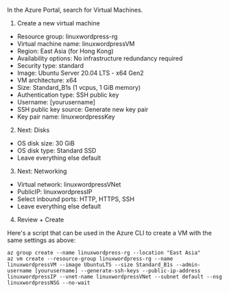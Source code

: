 In the Azure Portal, search for Virtual Machines.

1. Create a new virtual machine
- Resource group: linuxwordpress-rg
- Virtual machine name: linuxwordpressVM
- Region: East Asia (for Hong Kong)
- Availability options: No infrastructure redundancy required
- Security type: standard
- Image: Ubuntu Server 20.04 LTS - x64 Gen2
- VM architecture: x64
- Size: Standard_B1s (1 vcpus, 1 GiB memory)
- Authentication type: SSH public key
- Username: [yourusername]
- SSH public key source: Generate new key pair
- Key pair name: linuxwordpressKey

2. Next: Disks
- OS disk size: 30 GiB
- OS disk type: Standard SSD
- Leave everything else default

3. Next: Networking
- Virtual network: linuxwordpressVNet
- PublicIP: linuxwordpressIP
- Select inbound ports: HTTP, HTTPS, SSH
- Leave everything else default

4. Review + Create

Here's a script that can be used in the Azure CLI to create a VM with the same settings as above:
```
az group create --name linuxwordpress-rg --location "East Asia"
az vm create --resource-group linuxwordpress-rg --name linuxwordpressVM --image UbuntuLTS --size Standard_B1s --admin-username [yourusername] --generate-ssh-keys --public-ip-address linuxwordpressIP --vnet-name linuxwordpressVNet --subnet default --nsg linuxwordpressNSG --no-wait
```
